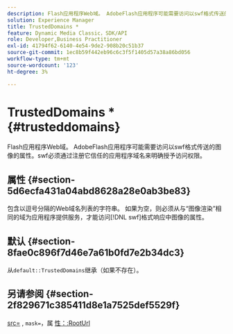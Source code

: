 ```yaml
---
description: Flash应用程序Web域。 AdobeFlash应用程序可能需要访问以swf格式传送的图像的属性。swf必须通过注册它信任的应用程序域名来明确授予访问权限。
solution: Experience Manager
title: TrustedDomains *
feature: Dynamic Media Classic，SDK/API
role: Developer,Business Practitioner
exl-id: 41794f62-6140-4e54-9de2-908b20c51b37
source-git-commit: 1ec8b59f442eb96c6c3f5f1405d57a38a86bd056
workflow-type: tm+mt
source-wordcount: '123'
ht-degree: 3%

---
```


# TrustedDomains *{#trusteddomains}

Flash应用程序Web域。 AdobeFlash应用程序可能需要访问以swf格式传送的图像的属性。swf必须通过注册它信任的应用程序域名来明确授予访问权限。

## 属性 {#section-5d6ecfa431a04abd8628a28e0ab3be83}

包含以逗号分隔的Web域名列表的字符串。 如果为空，则必须从与“图像渲染”相同的域为应用程序提供服务，才能访问[!DNL swf]格式响应中图像的属性。

## 默认 {#section-8fae0c896f7d46e7a61b0fd7e2b34dc3}

从`default::TrustedDomains`继承（如果不存在）。

## 另请参阅 {#section-2f829671c385411d8e1a7525def5529f}

[src=](../../../../../ir-api/http-protocol/image-rendering-api-ref/c-ir-http-protocol-ref/c-ir-http-protocol-command-reference/r-ir-src.md#reference-62c98abad22149d68d405ed6aaff8272) ,  `mask=`，属 [性：:RootUrl](../../../../../ir-api/material-cat/image-rendering-api-ref/c-ir-material-catalog/c-ir-attributes-reference/r-ir-rooturl.md#reference-b8d706a573814802bd6794223cc78402)

